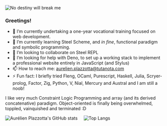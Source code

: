 <picture>
  <source media="(prefers-color-scheme: dark)" srcset="https://www.imgbly.com/ib/SCp1pIIho8.jpg">
  <source media="(prefers-color-scheme: light)" srcset="https://www.imgbly.com/ib/SCp1pIIho8.jpg">
    <img alt="No destiny will break me" src="https://www.imgbly.com/ib/SCp1pIIho8.jpg">
</picture>

### Greetings!


- 🔭 I’m currently undertaking a one-year vocational training focused on web development.
- 🌱 I’m currently learning Steel Scheme, and _in fine_, functional paradigm and symbolic programming.
- 👯 I’m looking to collaborate on Steel REPL
- 🤔 I’m looking for help with Deno, to set up a working stack to implement a professional website entirely in JavaScript (and Stylus)
- 📫 How to reach me: aurelien.plazzotta@tutanota.com
- ⚡ Fun fact: I briefly tried Fleng, OCaml, Purescript, Haskell, Julia, Scryer-prolog, Factor, Zig, Python, V, Nial, Mercury and Austral and I am still a noob! 

I like very much Constraint Logic Programming and array (and its derived concatenative) paradigm. Object-oriented is finally being overwhelmed, toppled, vainquished and terminated :D


![Aurélien Plazzotta's GitHub stats](https://github-readme-stats.vercel.app/api?username=kenaryn&show_icons=true&theme=radical)
&nbsp;&nbsp;&nbsp;&nbsp;![Top Langs](https://github-readme-stats.vercel.app/api/top-langs/?username=kenaryn&langs_count=11&layout=donut&theme=radical)
